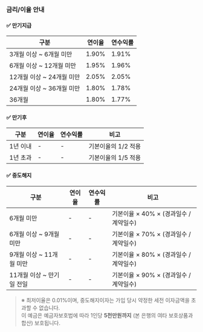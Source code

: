 ### 금리/이율 안내

#### ✅ 만기지급

| 구분                         | 연이율 | 연수익률 |
|------------------------------|--------|----------|
| 3개월 이상 ~ 6개월 미만      | 1.90%  | 1.91%    |
| 6개월 이상 ~ 12개월 미만     | 1.95%  | 1.96%    |
| 12개월 이상 ~ 24개월 미만    | 2.05%  | 2.05%    |
| 24개월 이상 ~ 36개월 미만    | 1.80%  | 1.78%    |
| 36개월                       | 1.80%  | 1.77%    |

#### ✅ 만기후

| 구분         | 연이율 | 연수익률 | 비고                         |
|--------------|--------|----------|------------------------------|
| 1년 이내     | -      | -        | 기본이율의 1/2 적용           |
| 1년 초과     | -      | -        | 기본이율의 1/5 적용           |

#### ✅ 중도해지

| 구분                        | 연이율 | 연수익률 | 비고                                      |
|-----------------------------|--------|----------|-------------------------------------------|
| 6개월 미만                  | -      | -        | 기본이율 × 40% × (경과일수 / 계약일수)     |
| 6개월 이상 ~ 9개월 미만     | -      | -        | 기본이율 × 70% × (경과일수 / 계약일수)     |
| 9개월 이상 ~ 11개월 미만    | -      | -        | 기본이율 × 80% × (경과일수 / 계약일수)     |
| 11개월 이상 ~ 만기일 전일   | -      | -        | 기본이율 × 90% × (경과일수 / 계약일수)     |

> ※ 최저이율은 0.01%이며, 중도해지이자는 가입 당시 약정한 세전 이자금액을 초과할 수 없습니다.  
> 이 예금은 예금자보호법에 따라 1인당 **5천만원까지** (본 은행의 여타 보호상품과 합산) 보호됩니다.
